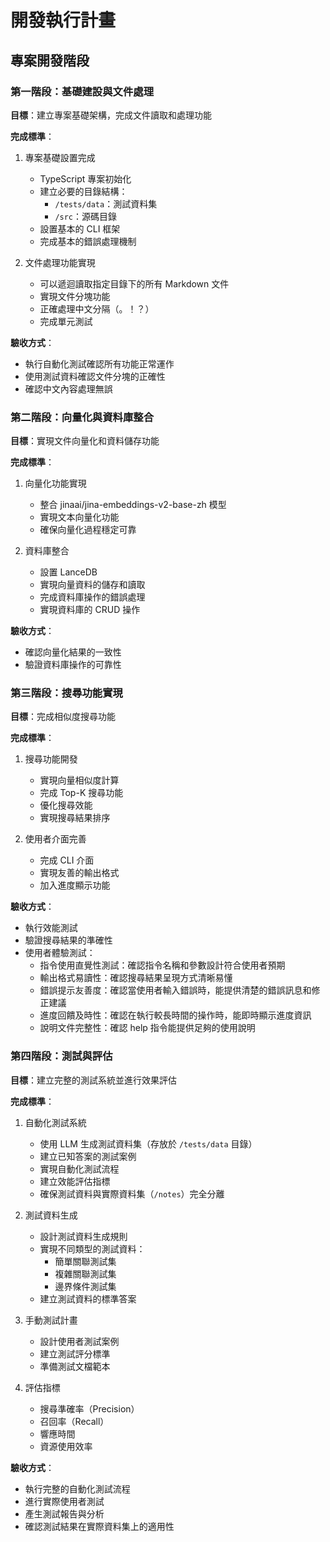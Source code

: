# 開發執行計畫

## 專案開發階段

### 第一階段：基礎建設與文件處理
**目標**：建立專案基礎架構，完成文件讀取和處理功能

**完成標準**：
1. 專案基礎設置完成
   - TypeScript 專案初始化
   - 建立必要的目錄結構：
     - `/tests/data`：測試資料集
     - `/src`：源碼目錄
   - 設置基本的 CLI 框架
   - 完成基本的錯誤處理機制

2. 文件處理功能實現
   - 可以遞迴讀取指定目錄下的所有 Markdown 文件
   - 實現文件分塊功能
   - 正確處理中文分隔（。！？）
   - 完成單元測試

**驗收方式**：
- 執行自動化測試確認所有功能正常運作
- 使用測試資料確認文件分塊的正確性
- 確認中文內容處理無誤

### 第二階段：向量化與資料庫整合
**目標**：實現文件向量化和資料儲存功能

**完成標準**：
1. 向量化功能實現
   - 整合 jinaai/jina-embeddings-v2-base-zh 模型
   - 實現文本向量化功能
   - 確保向量化過程穩定可靠

2. 資料庫整合
   - 設置 LanceDB
   - 實現向量資料的儲存和讀取
   - 完成資料庫操作的錯誤處理
   - 實現資料庫的 CRUD 操作

**驗收方式**：
- 確認向量化結果的一致性
- 驗證資料庫操作的可靠性

### 第三階段：搜尋功能實現
**目標**：完成相似度搜尋功能

**完成標準**：
1. 搜尋功能開發
   - 實現向量相似度計算
   - 完成 Top-K 搜尋功能
   - 優化搜尋效能
   - 實現搜尋結果排序

2. 使用者介面完善
   - 完成 CLI 介面
   - 實現友善的輸出格式
   - 加入進度顯示功能

**驗收方式**：
- 執行效能測試
- 驗證搜尋結果的準確性
- 使用者體驗測試：
  - 指令使用直覺性測試：確認指令名稱和參數設計符合使用者預期
  - 輸出格式易讀性：確認搜尋結果呈現方式清晰易懂
  - 錯誤提示友善度：確認當使用者輸入錯誤時，能提供清楚的錯誤訊息和修正建議
  - 進度回饋及時性：確認在執行較長時間的操作時，能即時顯示進度資訊
  - 說明文件完整性：確認 help 指令能提供足夠的使用說明

### 第四階段：測試與評估
**目標**：建立完整的測試系統並進行效果評估

**完成標準**：
1. 自動化測試系統
   - 使用 LLM 生成測試資料集（存放於 `/tests/data` 目錄）
   - 建立已知答案的測試案例
   - 實現自動化測試流程
   - 建立效能評估指標
   - 確保測試資料與實際資料集（`/notes`）完全分離

2. 測試資料生成
   - 設計測試資料生成規則
   - 實現不同類型的測試資料：
     - 簡單關聯測試集
     - 複雜關聯測試集
     - 邊界條件測試集
   - 建立測試資料的標準答案

3. 手動測試計畫
   - 設計使用者測試案例
   - 建立測試評分標準
   - 準備測試文檔範本

4. 評估指標
   - 搜尋準確率（Precision）
   - 召回率（Recall）
   - 響應時間
   - 資源使用效率

**驗收方式**：
- 執行完整的自動化測試流程
- 進行實際使用者測試
- 產生測試報告與分析
- 確認測試結果在實際資料集上的適用性
